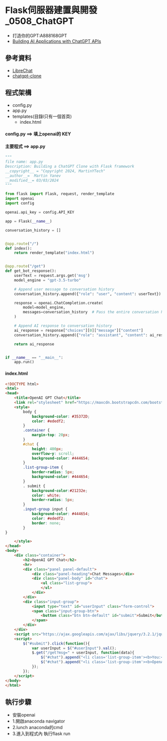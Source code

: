 # Flask伺服器建置與開發_0508_ChatGPT
  - 打造你的GPT:A888168GPT
  - [Building AI Applications with ChatGPT APIs](https://www.packtpub.com/product/building-ai-applications-with-chatgpt-apis/9781805127567)
## 參考資料
- [LibreChat](LibreChat)
- [chatgpt-clone](https://github.com/xtekky/chatgpt-clone/tree/main)

## 程式架構
- config.py
- app.py
- templates(目錄l只有一個首頁)
  - index.html

#### config.py ==> 填上openai的 KEY
#### 主要程式 ==>  app.py
```python
"""
file name: app.py
Description: Building a ChatGPT Clone with Flask framework
__copyright__ = "Copyright 2024, MartinYTech"
__author__=  Martin Yanev
__modified__= 03/03/2024
"""

from flask import Flask, request, render_template
import openai
import config

openai.api_key = config.API_KEY

app = Flask(__name__)

conversation_history = []


@app.route("/")
def index():
    return render_template("index.html")


@app.route("/get")
def get_bot_response():
    userText = request.args.get('msg')
    model_engine = "gpt-3.5-turbo"

    # Append user message to conversation history
    conversation_history.append({"role": "user", "content": userText})

    response = openai.ChatCompletion.create(
        model=model_engine,
        messages=conversation_history  # Pass the entire conversation history to OpenAI
    )

    # Append AI response to conversation history
    ai_response = response["choices"][0]["message"]["content"]
    conversation_history.append({"role": "assistant", "content": ai_response})

    return ai_response


if __name__ == "__main__":
    app.run()
```
#### index.html
```html
<!DOCTYPE html>
<html>
<head>
    <title>OpenAI GPT Chat</title>
    <link rel="stylesheet" href="https://maxcdn.bootstrapcdn.com/bootstrap/3.3.7/css/bootstrap.min.css">
    <style>
        body {
            background-color: #35372D;
            color: #ededf2;
        }
        .container {
            margin-top: 20px;
        }
        #chat {
            height: 400px;
            overflow-y: scroll;
            background-color: #444654;
        }
        .list-group-item {
            border-radius: 5px;
            background-color: #444654;
        }
        . submit {
            background-color:#21232e;
            color: white;
            border-radius: 5px;
        }
        .input-group input {
            background-color: #444654;
            color: #ededf2;
            border: none;
        }
}

    </style>
</head>
<body>
    <div class="container">
        <h2>OpenAI GPT Chat</h2>
        <hr>
        <div class="panel panel-default">
            <div class="panel-heading">Chat Messages</div>
            <div class="panel-body" id="chat">
                <ul class="list-group">
                </ul>
            </div>
        </div>
        <div class="input-group">
            <input type="text" id="userInput" class="form-control">
            <span class="input-group-btn">
                <button class="btn btn-default" id="submit">Submit</button>
            </span>
        </div>
    </div>
    <script src="https://ajax.googleapis.com/ajax/libs/jquery/3.2.1/jquery.min.js"></script>
    <script>
        $("#submit").click(function(){
            var userInput = $("#userInput").val();
            $.get("/get?msg=" + userInput, function(data){
                $("#chat").append("<li class='list-group-item'><b>You:</b> " + userInput + "</li>");
                $("#chat").append("<li class='list-group-item'><b>OpenAI:</b> " + data + "</li>");
            });
        });
    </script>
</body>
</html>
```

## 執行步驟
- 安裝openai
- 1.開啟anaconda navigator
- 2.lunch anaconda的cmd
- 3.進入到程式內 執行flask run
